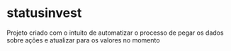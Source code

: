 # statusinvest
Projeto criado com o intuito de automatizar o processo de pegar os dados sobre ações e atualizar para os valores no momento
